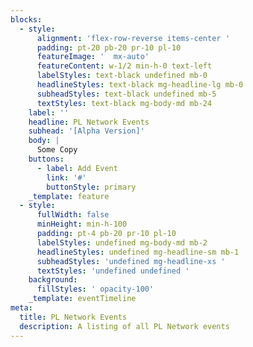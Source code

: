 ```yaml
---
blocks:
  - style:
      alignment: 'flex-row-reverse items-center '
      padding: pt-20 pb-20 pr-10 pl-10
      featureImage: '  mx-auto'
      featureContent: w-1/2 min-h-0 text-left
      labelStyles: text-black undefined mb-0
      headlineStyles: text-black mg-headline-lg mb-0
      subheadStyles: text-black undefined mb-5
      textStyles: text-black mg-body-md mb-24
    label: ''
    headline: PL Network Events
    subhead: '[Alpha Version]'
    body: |
      Some Copy
    buttons:
      - label: Add Event
        link: '#'
        buttonStyle: primary
    _template: feature
  - style:
      fullWidth: false
      minHeight: min-h-100
      padding: pt-4 pb-20 pr-10 pl-10
      labelStyles: undefined mg-body-md mb-2
      headlineStyles: undefined mg-headline-sm mb-1
      subheadStyles: 'undefined mg-headline-xs '
      textStyles: 'undefined undefined '
    background:
      fillStyles: ' opacity-100'
    _template: eventTimeline
meta:
  title: PL Network Events
  description: A listing of all PL Network events
---
```



